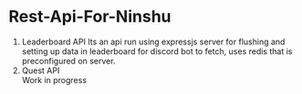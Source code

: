 # Rest-Api-For-Ninshu

1. Leaderboard API
  Its an api run using expressjs server for flushing and setting up data in leaderboard for discord bot to fetch, uses redis that is preconfigured on server. <br>
2. Quest API <br>
  Work in progress

